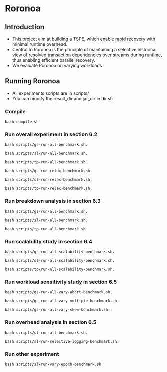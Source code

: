 <meta name="robots" content="noindex">

# Roronoa
## Introduction
- This project aim at building a TSPE, which enable rapid recovery with minimal runtime overhead.
- Central to Roronoa is the principle of maintaining a selective historical view of resolved transaction dependencies over streams during runtime, thus enabling efficient parallel recovery.
- We evaluate Roronoa on varying workloads
## Running Roronoa
- All experiments scripts are in scripts/
- You can modify the result_dir and jar_dir in dir.sh
### Compile 
```
bash compile.sh
```
### Run overall experiment in section 6.2
```
bash scripts/gs-run-all-benchmark.sh. 

bash scripts/sl-run-all-benchmark.sh. 

bash scripts/tp-run-all-benchmark.sh. 

bash scripts/gs-run-relax-benchmark.sh. 

bash scripts/sl-run-relax-benchmark.sh. 

bash scripts/tp-run-relax-benchmark.sh. 

```
### Run breakdown analysis in section 6.3
```
bash scripts/gs-run-all-benchmark.sh. 

bash scripts/sl-run-all-benchmark.sh. 

bash scripts/tp-run-all-benchmark.sh. 

```
### Run scalability study in section 6.4
```
bash scripts/gs-run-all-scalability-benchmark.sh. 

bash scripts/sl-run-all-scalability-benchmark.sh. 

bash scripts/tp-run-all-scalability-benchmark.sh. 

```
### Run workload sensitivity study in section 6.5
```
bash scripts/gs-run-all-vary-abort-benchmark.sh. 

bash scripts/gs-run-all-vary-multiple-benchmark.sh. 

bash scripts/gs-run-all-vary-skew-benchmark.sh. 

```
### Run overhead analysis in section 6.5
```
bash scripts/sl-run-all-benchmark.sh. 

bash scripts/sl-run-selective-logging-benchmark.sh.  

```
### Run other experiment
```
bash scripts/sl-run-vary-epoch-benchmark.sh
```

